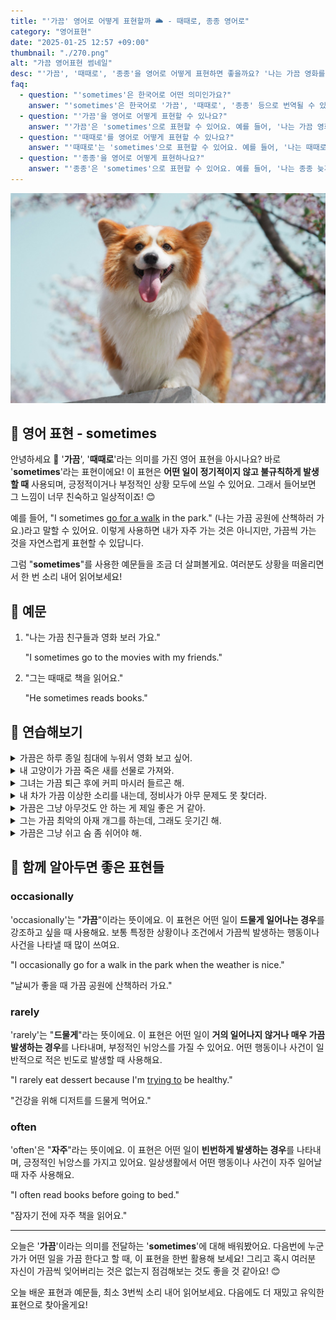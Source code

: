 ```yaml
---
title: "'가끔' 영어로 어떻게 표현할까 🌥️ - 때때로, 종종 영어로"
category: "영어표현"
date: "2025-01-25 12:57 +09:00"
thumbnail: "./270.png"
alt: "가끔 영어표현 썸네일"
desc: "'가끔', '때때로', '종종'을 영어로 어떻게 표현하면 좋을까요? '나는 가끔 영화를 봐'는 'I watch movies sometimes'로 말할 수 있어요. '나는 때때로 친구들과 여행을 가'는 'I travel with my friends sometimes'로 표현할 수 있어요. '나는 종종 늦게 자'는 'I go to bed late sometimes'로 영어로 표현하는 법을 배워봅시다. 다양한 예문을 통해서 연습하고 본인의 표현으로 만들어 보세요."
faq:
  - question: "'sometimes'은 한국어로 어떤 의미인가요?"
    answer: "'sometimes'은 한국어로 '가끔', '때때로', '종종' 등으로 번역될 수 있습니다. 어떤 일이 특정한 빈도로 발생할 때 사용해요."
  - question: "'가끔'을 영어로 어떻게 표현할 수 있나요?"
    answer: "'가끔'은 'sometimes'으로 표현할 수 있어요. 예를 들어, '나는 가끔 영화를 봐'는 'I watch movies sometimes'로 말할 수 있어요."
  - question: "'때때로'를 영어로 어떻게 표현할 수 있나요?"
    answer: "'때때로'는 'sometimes'으로 표현할 수 있어요. 예를 들어, '나는 때때로 친구들과 여행을 가'는 'I travel with my friends sometimes'로 말할 수 있어요."
  - question: "'종종'을 영어로 어떻게 표현하나요?"
    answer: "'종종'은 'sometimes'으로 표현할 수 있어요. 예를 들어, '나는 종종 늦게 자'는 'I go to bed late sometimes'로 표현할 수 있어요."
---
```


![웃고있는 웰시코기](./270-1.jpg)

## 🌟 영어 표현 - sometimes

안녕하세요 👋 '**가끔**', '**때때로**'라는 의미를 가진 영어 표현을 아시나요? 바로 '**sometimes**'라는 표현이에요! 이 표현은 **어떤 일이 정기적이지 않고 불규칙하게 발생할 때** 사용되며, 긍정적이거나 부정적인 상황 모두에 쓰일 수 있어요. 그래서 들어보면 그 느낌이 너무 친숙하고 일상적이죠! 😊

<div 
  data-inline-banner="🎉 새해에는 스픽 AI와 함께 영어 공부하자" 
  data-inline-banner-subtext="설날 특별 할인으로 60%할인 + 추가 7만원 할인! (~2/3)" 
  data-inline-banner-link="https://app.usespeak.com/kr-ko/sale/kr-affiliate-special/?ref=engple-inline"
  data-inline-banner-caption="해당 링크를 통해 구매시 일정액의 수수료를 지급받습니다.">
</div>

예를 들어, "I sometimes [go for a walk](/blog/in-english/033.for-a-walk-on-a-walk/) in the park." (나는 가끔 공원에 산책하러 가요.)라고 말할 수 있어요. 이렇게 사용하면 내가 자주 가는 것은 아니지만, 가끔씩 가는 것을 자연스럽게 표현할 수 있답니다.

그럼 "**sometimes**"를 사용한 예문들을 조금 더 살펴볼게요. 여러분도 상황을 떠올리면서 한 번 소리 내어 읽어보세요!

## 📖 예문

1. "나는 가끔 친구들과 영화 보러 가요."

   "I sometimes go to the movies with my friends."

2. "그는 때때로 책을 읽어요."

   "He sometimes reads books."

## 💬 연습해보기

<details>
<summary>가끔은 하루 종일 침대에 누워서 영화 보고 싶어.</summary>
<span>Sometimes I just want to stay in bed all day and watch movies.</span>
</details>

<details>
<summary>내 고양이가 가끔 죽은 새를 선물로 가져와.</summary>
<span>My cat sometimes brings me dead birds as presents.</span>
</details>

<details>
<summary>그녀는 가끔 퇴근 후에 커피 마시러 들르곤 해.</summary>
<span>She sometimes stops by after work for coffee and a chat.</span>
</details>

<details>
<summary>내 차가 가끔 이상한 소리를 내는데, 정비사가 아무 문제도 못 찾더라.</summary>
<span>My car sometimes makes this weird noise, but the mechanic can't find anything wrong.</span>
</details>

<details>
<summary>가끔은 그냥 아무것도 안 하는 게 제일 좋은 거 같아.</summary>
<span>Sometimes the best thing to do is just nothing at all.</span>
</details>

<details>
<summary>그는 가끔 최악의 아재 개그를 하는데, 그래도 웃기긴 해.</summary>
<span>He sometimes tells the worst dad jokes, but they make me laugh anyway.</span>
</details>

<details>
<summary>가끔은 그냥 쉬고 숨 좀 쉬어야 해.</summary>
<span>Sometimes you just need to <a href="/blog/in-english/202.take-a-break/">take a break</a> and breathe.</span>
</details>

## 🤝 함께 알아두면 좋은 표현들

### occasionally

'occasionally'는 "**가끔**"이라는 뜻이에요. 이 표현은 어떤 일이 **드물게 일어나는 경우**를 강조하고 싶을 때 사용해요. 보통 특정한 상황이나 조건에서 가끔씩 발생하는 행동이나 사건을 나타낼 때 많이 쓰여요.

"I occasionally go for a walk in the park when the weather is nice."

"날씨가 좋을 때 가끔 공원에 산책하러 가요."

### rarely

'rarely'는 "**드물게**"라는 뜻이에요. 이 표현은 어떤 일이 **거의 일어나지 않거나 매우 가끔 발생하는 경우**를 나타내며, 부정적인 뉘앙스를 가질 수 있어요. 어떤 행동이나 사건이 일반적으로 적은 빈도로 발생할 때 사용해요.

"I rarely eat dessert because I'm [trying to](/blog/in-english/117.try-to/) be healthy."

"건강을 위해 디저트를 드물게 먹어요."

### often

'often'은 "**자주**"라는 뜻이에요. 이 표현은 어떤 일이 **빈번하게 발생하는 경우**를 나타내며, 긍정적인 뉘앙스를 가지고 있어요. 일상생활에서 어떤 행동이나 사건이 자주 일어날 때 자주 사용해요.

"I often read books before going to bed."

"잠자기 전에 자주 책을 읽어요."

---

오늘은 '**가끔**'이라는 의미를 전달하는 '**sometimes**'에 대해 배워봤어요. 다음번에 누군가가 어떤 일을 가끔 한다고 할 때, 이 표현을 한번 활용해 보세요! 그리고 혹시 여러분 자신이 가끔씩 잊어버리는 것은 없는지 점검해보는 것도 좋을 것 같아요! 😊

오늘 배운 표현과 예문들, 최소 3번씩 소리 내어 읽어보세요. 다음에도 더 재밌고 유익한 표현으로 찾아올게요!
